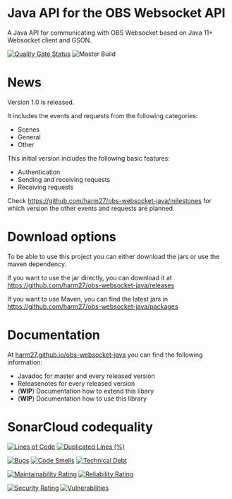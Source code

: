 # Java API for the OBS Websocket API
A Java API for communicating with OBS Websocket based on Java 11+ Websocket client and GSON.

[![Quality Gate Status](https://sonarcloud.io/api/project_badges/measure?project=harm27_obs-websocket-java&metric=alert_status)](https://sonarcloud.io/dashboard?id=harm27_obs-websocket-java)
![Master Build](https://github.com/harm27/obs-websocket-java/workflows/Master%20Build/badge.svg)

# News
Version 1.0 is released. 

It includes the events and requests from the following categories:
- Scenes
- General
- Other

This initial version includes the following basic features:
- Authentication
- Sending and receiving requests
- Receiving requests

Check https://github.com/harm27/obs-websocket-java/milestones for which version the other events and requests are planned.

# Download options
To be able to use this project you can either download the jars or use the maven dependency. 

If you want to use the jar directly, you can download it at https://github.com/harm27/obs-websocket-java/releases

If you want to use Maven, you can find the latest jars in https://github.com/harm27/obs-websocket-java/packages

# Documentation
At [harm27.github.io/obs-websocket-java](https://harm27.github.io/obs-websocket-java) you can find the following information:
- Javadoc for master and every released version
- Releasenotes for every released version
- (**WIP**) Documentation how to extend this libary
- (**WIP**) Documentation how to use this library

# SonarCloud codequality
[![Lines of Code](https://sonarcloud.io/api/project_badges/measure?project=harm27_obs-websocket-java&metric=ncloc)](https://sonarcloud.io/dashboard?id=harm27_obs-websocket-java)
[![Duplicated Lines (%)](https://sonarcloud.io/api/project_badges/measure?project=harm27_obs-websocket-java&metric=duplicated_lines_density)](https://sonarcloud.io/dashboard?id=harm27_obs-websocket-java)


[![Bugs](https://sonarcloud.io/api/project_badges/measure?project=harm27_obs-websocket-java&metric=bugs)](https://sonarcloud.io/dashboard?id=harm27_obs-websocket-java)
[![Code Smells](https://sonarcloud.io/api/project_badges/measure?project=harm27_obs-websocket-java&metric=code_smells)](https://sonarcloud.io/dashboard?id=harm27_obs-websocket-java)
[![Technical Debt](https://sonarcloud.io/api/project_badges/measure?project=harm27_obs-websocket-java&metric=sqale_index)](https://sonarcloud.io/dashboard?id=harm27_obs-websocket-java)

[![Maintainability Rating](https://sonarcloud.io/api/project_badges/measure?project=harm27_obs-websocket-java&metric=sqale_rating)](https://sonarcloud.io/dashboard?id=harm27_obs-websocket-java)
[![Reliability Rating](https://sonarcloud.io/api/project_badges/measure?project=harm27_obs-websocket-java&metric=reliability_rating)](https://sonarcloud.io/dashboard?id=harm27_obs-websocket-java)

[![Security Rating](https://sonarcloud.io/api/project_badges/measure?project=harm27_obs-websocket-java&metric=security_rating)](https://sonarcloud.io/dashboard?id=harm27_obs-websocket-java)
[![Vulnerabilities](https://sonarcloud.io/api/project_badges/measure?project=harm27_obs-websocket-java&metric=vulnerabilities)](https://sonarcloud.io/dashboard?id=harm27_obs-websocket-java)

